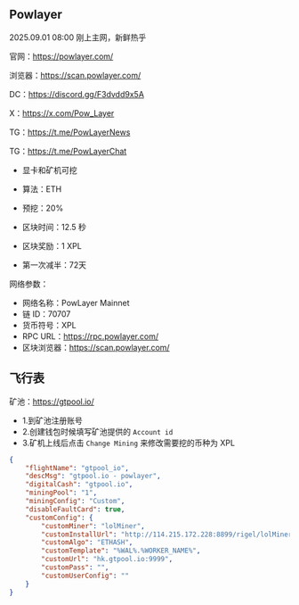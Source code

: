 

## Powlayer

2025.09.01 08:00 刚上主网，新鲜热乎

官网：https://powlayer.com/

浏览器：https://scan.powlayer.com/

DC：https://discord.gg/F3dvdd9x5A

X：https://x.com/Pow_Layer

TG：https://t.me/PowLayerNews

TG：https://t.me/PowLayerChat



- 显卡和矿机可挖

- 算法：ETH
- 预挖：20%
- 区块时间：12.5 秒
- 区块奖励：1 XPL
- 第一次减半：72天



网络参数：

- 网络名称：PowLayer Mainnet
- 链 ID：70707
- 货币符号：XPL
- RPC URL：https://rpc.powlayer.com/
- 区块浏览器：https://scan.powlayer.com/



## 飞行表

矿池：https://gtpool.io/

- 1.到矿池注册账号
- 2.创建钱包时候填写矿池提供的 `Account id`
- 3.矿机上线后点击 `Change Mining` 来修改需要挖的币种为 XPL

```json
{
    "flightName": "gtpool_io",
    "descMsg": "gtpool.io - powlayer",
    "digitalCash": "gtpool.io",
    "miningPool": "1",
    "miningConfig": "Custom",
    "disableFaultCard": true,
    "customConfig": {
        "customMiner": "lolMiner",
        "customInstallUrl": "http://114.215.172.228:8899/rigel/lolMiner-1.97.01.tar.gz",
        "customAlgo": "ETHASH",
        "customTemplate": "%WAL%.%WORKER_NAME%",
        "customUrl": "hk.gtpool.io:9999",
        "customPass": "",
        "customUserConfig": ""
    }
}
```

